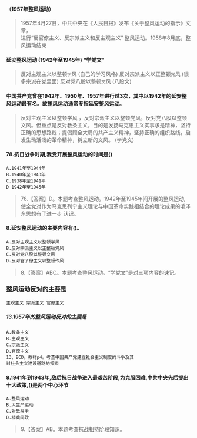 #### （1957年整风运动）
>   1957年4月27日，中共中央在《人民日报》发布《关于整风运动的指示》文章，       
进行“反官僚主义、反宗派主义和反主观主义”  整风运动。1958年8月底，整风运动结束       

#### 延安整风运动 (1942年至1945年) “学党文”
>   反对主观主义以整顿`学`风   (自己的学习风格)
    反对宗派主义以正整顿`党`风   (很多宗派在党里面)
    反对党八股以整顿`文`风   (八股文)

#### 中国共产党曾在1942年、1950年、1957年进行过3次，其中以1942年的延安整风运动最有名。故整风运动通常专指延安整风运动。
>   反对主观主义以整顿学风 ，反对宗派主义以整顿党风，反对党八股以整顿文风。但重点是反对教条主义，目的是发扬马克思主义实事求是精神，坚持正确的思想路线；提倡顾全大局的共产主义精神，坚持正确的组织路线，启发生动活泼的革命精神，树立新的文风。
(学党文)

#### 78.抗日战争时期,我党开展整风运动的时间是()
    A.1941年至1944年
    B.1940年至1943年
    C.1938年至1941年
    D 1942年至1945年
>   78.【答案】D。本题考查整风运动。1942年至1945年间开展的整风运动,
    使全党对作为马克思列宁主义理论与中国革命实践相结合的理论成果的毛泽东思想有了进一步
    认识。

#### 8.延安整风运动的主要内容有()。
    A.反对主观主义以整顿学风
    B.反对宗派主义以正整顿党风
    C.反对党八股以整顿文风
    D.反对官了僚主义以整顿作风
>   8.【答案】ABC。本题考查整风运动。“学党文”是对三项内容的速记。

### 整风运动反对的主要是
    主观主义 宗派主义 官僚主义    

##### 13.1957年的整风运动反对的主要是
    A.教条主义
    B.主观主义
    C.宗派主义
    D.官僚主义
    13、BCD。教材p4。考查中国共产党建立社会主义制度的斗争及其
    对社会主义建设道路的探索
    
#### 9.1941年到1943年,敌后抗日战争进入最艰苦阶段,为克服困难,中共中央先后提出十大政策,()是两个中心环节
    A.整风运动
    B.大生产运动
    C.对敌斗争
    D.精兵简政
>   9.【答案】AB。本题考查抗战相持阶段知识。





















     